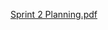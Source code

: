 [Sprint 2 Planning.pdf](/.attachments/Sprint%202%20Planning-6999cef9-0752-4fed-b337-90ef041630e3.pdf)